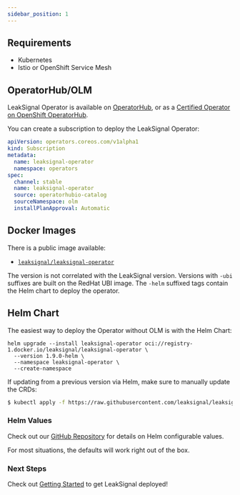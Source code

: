 ```yaml
---
sidebar_position: 1
---
```


## Requirements

* Kubernetes
* Istio or OpenShift Service Mesh

## OperatorHub/OLM

LeakSignal Operator is available on [OperatorHub](https://operatorhub.io/operator/leaksignal-operator), or as a [Certified Operator on OpenShift OperatorHub](https://catalog.redhat.com/software/container-stacks/detail/64f9f47e9c7ac3eb6ed9605d).

You can create a subscription to deploy the LeakSignal Operator:
```yaml
apiVersion: operators.coreos.com/v1alpha1
kind: Subscription
metadata:
  name: leaksignal-operator
  namespace: operators
spec:
  channel: stable
  name: leaksignal-operator
  source: operatorhubio-catalog
  sourceNamespace: olm
  installPlanApproval: Automatic
```

## Docker Images

There is a public image available:

* [`leaksignal/leaksignal-operator`](https://hub.docker.com/r/leaksignal/leaksignal-operator)

The version is not correlated with the LeakSignal version. Versions with `-ubi` suffixes are built on the RedHat UBI image. The `-helm` suffixed tags contain the Helm chart to deploy the operator.

## Helm Chart

The easiest way to deploy the Operator without OLM is with the Helm Chart:

```
helm upgrade --install leaksignal-operator oci://registry-1.docker.io/leaksignal/leaksignal-operator \
  --version 1.9.0-helm \
  --namespace leaksignal-operator \
  --create-namespace
```

If updating from a previous version via Helm, make sure to manually update the CRDs:
```bash
$ kubectl apply -f https://raw.githubusercontent.com/leaksignal/leaksignal-operator/v1.8.1/crds/leaksignal-crd.yaml https://raw.githubusercontent.com/leaksignal/leaksignal-operator/v1.8.1/crds/leaksignal-cluster-crd.yaml
```

### Helm Values

Check out our [GitHub Repository](https://github.com/leaksignal/leaksignal-operator/tree/master/chart) for details on Helm configurable values.

For most situations, the defaults will work right out of the box.

### Next Steps

Check out [Getting Started](./Getting%20Started) to get LeakSignal deployed!
